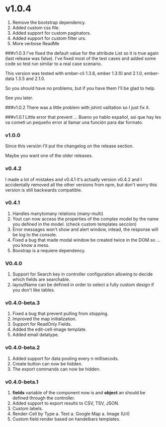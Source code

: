 # v1.0.4
1. Remove the bootstrap dependency.
1. Added custom css file.
1. Added support for custom paginators.
1. Added support for custom filter urs.
1. More verbose ReadMe

###v1.0.3
I've fixed the default value for the attribute List so it is true again (last release was false).
I've fixed most of the test cases and added some code so test run similar to a real case scenario.

This version was tested with ember-cli 1.3.8, ember 1.3.10 and 2.1.0, ember-data 1.3.5 and 2.1.0.

So you should have no problems, but if you have them I'll be glad to help.

See you later.

###v1.0.2
There was a little problem with jshint valitation so I just fix it.

###v1.0.1
Little error that prevent ... Bueno yo hablo español, así que hay les va cometí un pequeño error al llamar una función para dar formato.

### v1.0.0
Since this versión I'll put the changelog on the release section.

Maybe you want one of the older releases.
### v0.4.2
I made a lot of mistakes and v0.4.1 it's actually version v0.4.2 and I accidentally removed all the other versions from npm, but don't worry this version is still backwards compatible.

### v0.4.1
1. Handles manytomany relations (many-multi)
2. Yout can now access the properties of the complex model by the name you defined in the model. (check custom templates seccion)
3. Error messages won't show and alert window, intead, the response will be log to the console.
4. Fixed a bug that made modal window be created twice in the DOM so ... you know a mess.
5. Boostrap is a requiere dependency.

### V0.4.0
1. Support for Search key in controller configuration allowing to decide which fields are searchable.
2. layoutName can be defined in order to select a fully custom design if you don't like tables.

### v0.4.0-beta.3
1. Fixed a bug that prevent pulling from stopping.
2. Improved the map initialization.
3. Support for ReadOnly Fields.
4. Added the edit-cell-image template.
5. Added email datatype.

### v0.4.0-beta.2
1. Added support for data pooling every n millisecods.
2. Create button can now be hidden.
3. The export commands can now be hidden.

### v0.4.0-beta.1
1. **fields** variable of the component now is and **object** an should be defined through the controller.
1. Added support to export results to CSV, TSV, JSON.
1. Custom labels.
1. Render-Cell by Type
	a. Text
	a. Google Map
	a. Image (Url)
1. Custom field render based on handelbars templates.